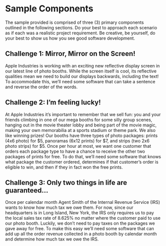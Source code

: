 # Sample Components

The sample provided is comprised of three (3) primary components outlined in the following sections. Do your best to
approach each scenario as if each was a realistic project requirement. Be creative, be yourself, do your best to show us
how you see good software development.

## Challenge 1: Mirror, Mirror on the Screen!

Apple Industries is working with an exciting new reflective display screen in our latest line of photo booths. While the
screen itself is cool, its reflective qualities mean we need to build our displays backwards, including the text! To
accommodate this, we’ll need some software that can take a sentence and reverse the order of the words.

## Challenge 2: I’m feeling lucky!

At Apple Industries it’s important to remember that we sell fun: you and your friends climbing in one of our mega
booths for some silly group scenes, hanging out in the movie theater lobby and being part of the movie magic, making
your own memorabilia at a sports stadium or theme park. We also like winning prizes! Our booths have three types of
photo packages: prints (4x6 photo) for $5, panoramas (6x12 prints) for $7, and strips (two 2x6 photo strips) for $5.
Once
per hour at most, we want one customer that orders each package type to have a chance to receive the other two
packages of prints for free. To do that, we’ll need some software that knows what package the customer ordered,
determines if that customer’s order is eligible to win, and then if they in fact won the free prints.

## Challenge 3: Only two things in life are guaranteed...

Once per calendar month Agent Smith of the Internal Revenue Service (IRS) wants to know how much tax we owe them.
For now, since our headquarters is in Long Island, New York, the IRS only requires us to pay the local sales tax rate of
8.625% no matter where the customer paid to use our photo booth. Luckily, we don’t need to pay taxes on the
packages we gave away for free. To make this easy we’ll need some software that can add up all the order revenue
collected in a photo booth by calendar month and determine how much tax we owe the IRS.